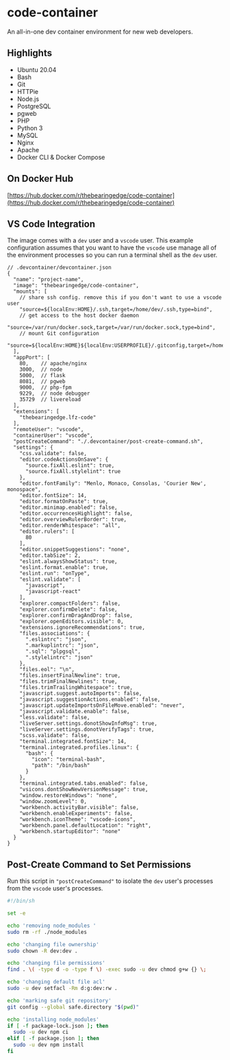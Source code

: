 # code-container

An all-in-one dev container environment for new web developers.

## Highlights

- Ubuntu 20.04
- Bash
- Git
- HTTPie
- Node.js
- PostgreSQL
- pgweb
- PHP
- Python 3
- MySQL
- Nginx
- Apache
- Docker CLI & Docker Compose

## On Docker Hub

[https://hub.docker.com/r/thebearingedge/code-container](https://hub.docker.com/r/thebearingedge/code-container)

## VS Code Integration

The image comes with a `dev` user and a `vscode` user. This example configuration assumes that you want to have the `vscode` use manage all of the environment processes so you can run a terminal shell as the `dev` user.

```jsonc
// .devcontainer/devcontainer.json
{
  "name": "project-name",
  "image": "thebearingedge/code-container",
  "mounts": [
    // share ssh config. remove this if you don't want to use a vscode user
    "source=${localEnv:HOME}/.ssh,target=/home/dev/.ssh,type=bind",
    // get access to the host docker daemon
    "source=/var/run/docker.sock,target=/var/run/docker.sock,type=bind",
    // mount Git configuration
    "source=${localEnv:HOME}${localEnv:USERPROFILE}/.gitconfig,target=/home/dev/.gitconfig,type=bind"
  ],
  "appPort": [
    80,    // apache/nginx
    3000,  // node
    5000,  // flask
    8081,  // pgweb
    9000,  // php-fpm
    9229,  // node debugger
    35729  // livereload
  ],
  "extensions": [
    "thebearingedge.lfz-code"
  ],
  "remoteUser": "vscode",
  "containerUser": "vscode",
  "postCreateCommand": "./.devcontainer/post-create-command.sh",
  "settings": {
    "css.validate": false,
    "editor.codeActionsOnSave": {
      "source.fixAll.eslint": true,
      "source.fixAll.stylelint": true
    },
    "editor.fontFamily": "Menlo, Monaco, Consolas, 'Courier New', monospace",
    "editor.fontSize": 14,
    "editor.formatOnPaste": true,
    "editor.minimap.enabled": false,
    "editor.occurrencesHighlight": false,
    "editor.overviewRulerBorder": true,
    "editor.renderWhitespace": "all",
    "editor.rulers": [
      80
    ],
    "editor.snippetSuggestions": "none",
    "editor.tabSize": 2,
    "eslint.alwaysShowStatus": true,
    "eslint.format.enable": true,
    "eslint.run": "onType",
    "eslint.validate": [
      "javascript",
      "javascript-react"
    ],
    "explorer.compactFolders": false,
    "explorer.confirmDelete": false,
    "explorer.confirmDragAndDrop": false,
    "explorer.openEditors.visible": 0,
    "extensions.ignoreRecommendations": true,
    "files.associations": {
      ".eslintrc": "json",
      ".markuplintrc": "json",
      ".sql": "plpgsql",
      ".stylelintrc": "json"
    },
    "files.eol": "\n",
    "files.insertFinalNewline": true,
    "files.trimFinalNewlines": true,
    "files.trimTrailingWhitespace": true,
    "javascript.suggest.autoImports": false,
    "javascript.suggestionActions.enabled": false,
    "javascript.updateImportsOnFileMove.enabled": "never",
    "javascript.validate.enable": false,
    "less.validate": false,
    "liveServer.settings.donotShowInfoMsg": true,
    "liveServer.settings.donotVerifyTags": true,
    "scss.validate": false,
    "terminal.integrated.fontSize": 14,
    "terminal.integrated.profiles.linux": {
      "bash": {
        "icon": "terminal-bash",
        "path": "/bin/bash"
      }
    },
    "terminal.integrated.tabs.enabled": false,
    "vsicons.dontShowNewVersionMessage": true,
    "window.restoreWindows": "none",
    "window.zoomLevel": 0,
    "workbench.activityBar.visible": false,
    "workbench.enableExperiments": false,
    "workbench.iconTheme": "vscode-icons",
    "workbench.panel.defaultLocation": "right",
    "workbench.startupEditor": "none"
  }
}
```

## Post-Create Command to Set Permissions

Run this script in `"postCreateCommand"` to isolate the `dev` user's processes from the `vscode` user's processes.

```sh
#!/bin/sh

set -e

echo 'removing node_modules '
sudo rm -rf ./node_modules

echo 'changing file ownership'
sudo chown -R dev:dev .

echo 'changing file permissions'
find . \( -type d -o -type f \) -exec sudo -u dev chmod g+w {} \;

echo 'changing default file acl'
sudo -u dev setfacl -Rm d:g:dev:rw .

echo 'marking safe git repository'
git config --global safe.directory "$(pwd)"

echo 'installing node_modules'
if [ -f package-lock.json ]; then
  sudo -u dev npm ci
elif [ -f package.json ]; then
  sudo -u dev npm install
fi
```
